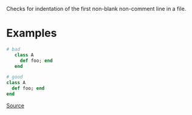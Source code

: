 
Checks for indentation of the first non-blank non-comment
line in a file.

# Examples

```ruby
# bad
   class A
     def foo; end
   end

# good
class A
  def foo; end
end
```

[Source](http://www.rubydoc.info/gems/rubocop/RuboCop/Cop/Layout/InitialIndentation)